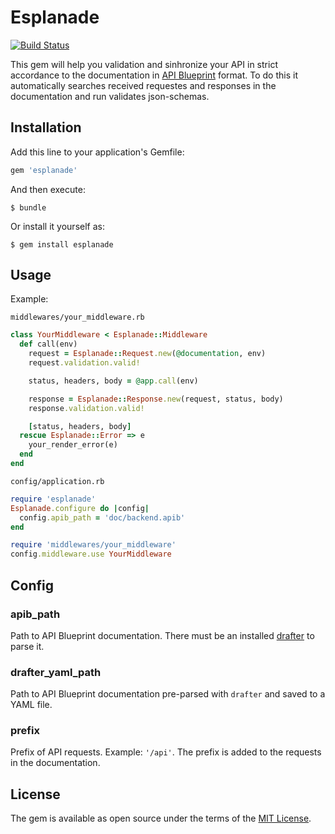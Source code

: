 # Esplanade

[![Build Status](https://travis-ci.org/funbox/esplanade.svg?branch=master)](https://travis-ci.org/funbox/esplanade)

This gem will help you validation and sinhronize your API in strict accordance to the documentation in
[API Blueprint](https://apiblueprint.org/) format.
To do this it automatically searches received requestes and responses in the documentation and run validates
json-schemas.

## Installation

Add this line to your application's Gemfile:

```ruby
gem 'esplanade'
```

And then execute:

    $ bundle

Or install it yourself as:

    $ gem install esplanade

## Usage

Example:

`middlewares/your_middleware.rb`

```ruby
class YourMiddleware < Esplanade::Middleware
  def call(env)
    request = Esplanade::Request.new(@documentation, env)
    request.validation.valid!

    status, headers, body = @app.call(env)

    response = Esplanade::Response.new(request, status, body)
    response.validation.valid!

    [status, headers, body]
  rescue Esplanade::Error => e
    your_render_error(e)
  end
end
```

`config/application.rb`

```ruby
require 'esplanade'
Esplanade.configure do |config|
  config.apib_path = 'doc/backend.apib'
end

require 'middlewares/your_middleware'
config.middleware.use YourMiddleware
```

## Config

### apib_path

Path to API Blueprint documentation. There must be an installed [drafter](https://github.com/apiaryio/drafter) to parse it.

### drafter_yaml_path

Path to API Blueprint documentation pre-parsed with `drafter` and saved to a YAML file.

### prefix

Prefix of API requests. Example: `'/api'`. The prefix is added to the requests in the documentation.

## License

The gem is available as open source under the terms of the [MIT License](http://opensource.org/licenses/MIT).
